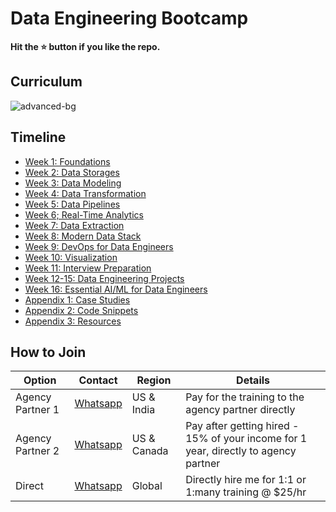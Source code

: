 # Data Engineering Bootcamp

**Hit the ⭐️ button if you like the repo.**

## Curriculum

![advanced-bg](https://user-images.githubusercontent.com/62965911/216822120-17282162-dfb5-4e12-9295-a49241efb35f.svg)

## Timeline

* [Week 1: Foundations](./01-foundations/)
* [Week 2: Data Storages](./02-data-storages/)
* [Week 3: Data Modeling](./03-data-modeling/)
* [Week 4: Data Transformation](./04-data-transformation/)
* [Week 5: Data Pipelines](./05-data-pipelines/)
* [Week 6; Real-Time Analytics](./06-realtime-analytics)
* [Week 7: Data Extraction](./07-data-extraction/)
* [Week 8: Modern Data Stack](./08-modern-data-stack/)
* [Week 9: DevOps for Data Engineers](./09-devops/)
* [Week 10: Visualization](./10-visualization/)
* [Week 11: Interview Preparation](./11-interview-preparation/)
* [Week 12-15: Data Engineering Projects](./12-projects/)
* [Week 16: Essential AI/ML for Data Engineers](./16-ds-ml/)
* [Appendix 1: Case Studies](./13-cases/)
* [Appendix 2: Code Snippets](./14-snippets/)
* [Appendix 3: Resources](./15-resources/)

## How to Join

| Option           | Contact                                                                                                                                                                  | Region      | Details                                                                             |
| ---------------- | ------------------------------------------------------------------------------------------------------------------------------------------------------------------------ | ----------- | ----------------------------------------------------------------------------------- |
| Agency Partner 1 | [Whatsapp](https://api.whatsapp.com/send?phone=919517720888&text=Hi%20Sowmya%20(WeHire)%0AI%20am%20interested%20in%20the%20data%20engineering%20training%20from%20Sparsh)   | US & India  | Pay for the training to the agency partner directly                                 |
| Agency Partner 2 | [Whatsapp](https://api.whatsapp.com/send?phone=918484005449&text=Hi%20Vishwas%20(Wynisco)%0AI%20am%20interested%20in%20the%20data%20engineering%20training%20from%20Sparsh) | US & Canada | Pay after getting hired - 15% of your income for 1 year, directly to agency partner |
| Direct           | [Whatsapp](https://api.whatsapp.com/send?phone=918384805365&text=Hi%20Sparsh%0AI%20am%20interested%20in%20the%20data%20engineering%training)                                | Global      | Directly hire me for 1:1 or 1:many training @ $25/hr                                |
